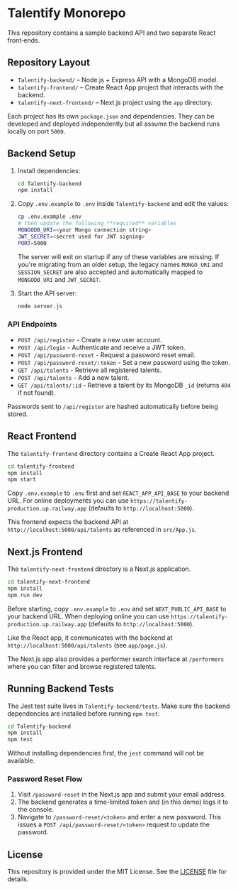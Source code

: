 # Talentify Monorepo

This repository contains a sample backend API and two separate React front‑ends.

## Repository Layout

- `Talentify-backend/` – Node.js + Express API with a MongoDB model.
- `talentify-frontend/` – Create React App project that interacts with the backend.
- `talentify-next-frontend/` – Next.js project using the `app` directory.

Each project has its own `package.json` and dependencies. They can be developed and deployed independently but all assume the backend runs locally on port `5000`.

## Backend Setup

1. Install dependencies:
   ```bash
   cd Talentify-backend
   npm install
   ```

2. Copy `.env.example` to `.env` inside `Talentify-backend` and edit the values:
   ```bash
   cp .env.example .env
   # then update the following **required** variables
   MONGODB_URI=<your Mongo connection string>
   JWT_SECRET=<secret used for JWT signing>
   PORT=5000
   ```
   The server will exit on startup if any of these variables are missing.
   If you're migrating from an older setup, the legacy names `MONGO_URI` and
   `SESSION_SECRET` are also accepted and automatically mapped to
   `MONGODB_URI` and `JWT_SECRET`.

3. Start the API server:
   ```bash
   node server.js
   ```

### API Endpoints

- `POST /api/register` - Create a new user account.
- `POST /api/login` - Authenticate and receive a JWT token.
- `POST /api/password-reset` - Request a password reset email.
- `POST /api/password-reset/:token` - Set a new password using the token.
- `GET /api/talents` - Retrieve all registered talents.
- `POST /api/talents` - Add a new talent.
- `GET /api/talents/:id` - Retrieve a talent by its MongoDB `_id` (returns `404` if not found).

Passwords sent to `/api/register` are hashed automatically before being stored.

## React Frontend

The `talentify-frontend` directory contains a Create React App project.

```bash
cd talentify-frontend
npm install
npm start
```

Copy `.env.example` to `.env` first and set `REACT_APP_API_BASE` to your backend
URL. For online deployments you can use
`https://talentify-production.up.railway.app` (defaults to
`http://localhost:5000`).

This frontend expects the backend API at `http://localhost:5000/api/talents` as referenced in `src/App.js`.

## Next.js Frontend

The `talentify-next-frontend` directory is a Next.js application.

```bash
cd talentify-next-frontend
npm install
npm run dev
```

Before starting, copy `.env.example` to `.env` and set `NEXT_PUBLIC_API_BASE` to
your backend URL. When deploying online you can use
`https://talentify-production.up.railway.app` (defaults to
`http://localhost:5000`).

Like the React app, it communicates with the backend at `http://localhost:5000/api/talents` (see `app/page.js`).

The Next.js app also provides a performer search interface at `/performers` where you can filter and browse registered talents.

## Running Backend Tests

The Jest test suite lives in `Talentify-backend/tests`. Make sure the backend
dependencies are installed before running `npm test`:

```bash
cd Talentify-backend
npm install
npm test
```

Without installing dependencies first, the `jest` command will not be available.

### Password Reset Flow

1. Visit `/password-reset` in the Next.js app and submit your email address.
2. The backend generates a time-limited token and (in this demo) logs it to the console.
3. Navigate to `/password-reset/<token>` and enter a new password. This issues a `POST /api/password-reset/<token>` request to update the password.

## License

This repository is provided under the MIT License. See the [LICENSE](LICENSE) file for details.
